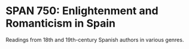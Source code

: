 # SPAN 750: Enlightenment and Romanticism in Spain

Readings from 18th and 19th-century Spanish authors in various genres.